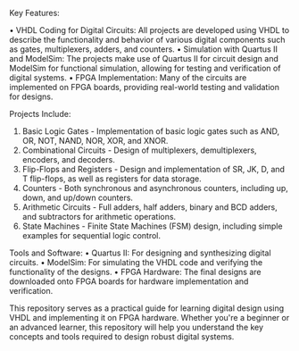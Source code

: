 Key Features:

•	VHDL Coding for Digital Circuits: All projects are developed using VHDL to describe the functionality and behavior of various digital components such as gates, multiplexers, adders, and counters.
•	Simulation with Quartus II and ModelSim: The projects make use of Quartus II for circuit design and ModelSim for functional simulation, allowing for testing and verification of digital systems.
•	FPGA Implementation: Many of the circuits are implemented on FPGA boards, providing real-world testing and validation for designs.


Projects Include:
1.	Basic Logic Gates - Implementation of basic logic gates such as AND, OR, NOT, NAND, NOR, XOR, and XNOR.
2.	Combinational Circuits - Design of multiplexers, demultiplexers, encoders, and decoders.
3.	Flip-Flops and Registers - Design and implementation of SR, JK, D, and T flip-flops, as well as registers for data storage.
4.	Counters - Both synchronous and asynchronous counters, including up, down, and up/down counters.
5.	Arithmetic Circuits - Full adders, half adders, binary and BCD adders, and subtractors for arithmetic operations.
6.	State Machines - Finite State Machines (FSM) design, including simple examples for sequential logic control.



Tools and Software:
•	Quartus II: For designing and synthesizing digital circuits.
•	ModelSim: For simulating the VHDL code and verifying the functionality of the designs.
•	FPGA Hardware: The final designs are downloaded onto FPGA boards for hardware implementation and verification.

This repository serves as a practical guide for learning digital design using VHDL and implementing it on FPGA hardware. Whether you're a beginner or an advanced learner, this repository will help you understand the key concepts and tools required to design robust digital systems.
